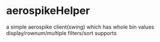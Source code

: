 # aerospikeHelper
a simple aerospike client(swing) which has whole bin values display/rownum/multiple filters/sort supports